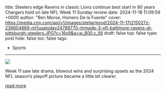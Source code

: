 title: Steelers edge Ravens in classic Lions continue best start in 90 years Chargers hold on late NFL Week 11 Sunday review
date: 2024-11-18 11:09:59 +0000
author: "Ben Morse, Homero De la Fuente"
cover: https://media.cnn.com/api/v1/images/stellar/prod/2024-11-17t215027z-236604869-mt1usatoday24786770-rtrmadp-3-nfl-baltimore-ravens-at-pittsburgh-steelers.JPG?c=16x9&q=w_800,c_fill
draft: false
top: false
type: post
hide: false
toc: false
tags:
  - Sports
---

![](https://media.cnn.com/api/v1/images/stellar/prod/2024-11-17t215027z-236604869-mt1usatoday24786770-rtrmadp-3-nfl-baltimore-ravens-at-pittsburgh-steelers.JPG?c=16x9&q=w_800,c_fill)

Week 11 saw late drama, blowout wins and surprising upsets as the 2024 NFL season’s playoff picture became a little bit clearer.

[read more](https://www.cnn.com/2024/11/18/sport/nfl-week-11-sunday-review-spt-intl/index.html)
